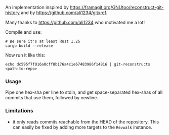 An implementation inspired by https://framagit.org/GNUtoo/reconstruct-git-history and by 
https://github.com/ali1234/gitxref.

Many thanks to https://github.com/ali1234 who motivated me a lot!

Compile and use:

```
# Be sure it's at least Rust 1.26 
cargo build --release
```

Now run it like this:

```
echo dc595f7f016a0cff8b176a4c1e67483986f14816 | git-reconstructs <path-to-repo>
```

### Usage 

Pipe one hex-sha per line to stdin, and get space-separated hex-shas of all commits that use them,
followed by newline.

### Limitations

 * it only reads commits reachable from the HEAD of the repository. This can easily be fixed by
   adding more targets to the `Revwalk` instance.
